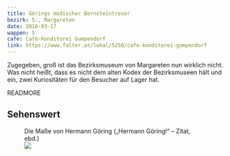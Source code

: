 ```yaml
---
title: Görings modischer Bernsteintresor
bezirk: 5., Margareten
date: 2016-03-17
wappen: 5
cafe: Café-Konditorei Gumpendorf
link: https://www.falter.at/lokal/5258/cafe-konditorei-gumpendorf
---
```


Zugegeben, groß ist das Bezirksmuseum von Margareten nun wirklich nicht. Was nicht
heißt, dass es nicht dem alten Kodex der Bezirksmuseen hält und ein, zwei Kuriositäten für den
Besucher auf Lager hat.

READMORE

## Sehenswert

<figure>
  <figcaption>
    Die Maße von Hermann Göring („Hermann Göring!“ – Zitat, ebd.)
  </figcaption>
  <picture>
    <img src="/images/5-goering.jpg">
  </picture>
</figure>
